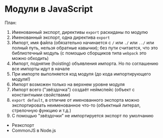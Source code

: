 # Модули в JavaScript

План:
1. Именованный экспорт, директивы `export` раскиданы по модулю
2. Именованный экспорт, одна директива `export`
3. Импорт, имя файла (обязательно начинается с `/` или `./` или `../` или полный путь, нельзя обратные кавычки); без пути считается, что это библиотечный модуль (с помощью сборщиков типа `webpack` это можно обходить)
4. Импорт, поднятие (hoisting) объявления импорта. Но по соглашению все импорты идут в начале
5. При импорте выполняется код модуля (до кода импортирующего модуля!)
5. Импорт возможен только на верхнем уровне модуля
6. Импорт всего ("звёздочка") создаёт неймспейс (объект с константными свойствами)
6. `export default`, в отличие от именованного экспорта можно экспортировать неименованное что-то (объектный литерал, стрелочную функцию и т.д.)
6. С помощью "звёздочки" не импортируется экспорт по умолчанию

* Реэкспорт
* CommonJS в Node.js